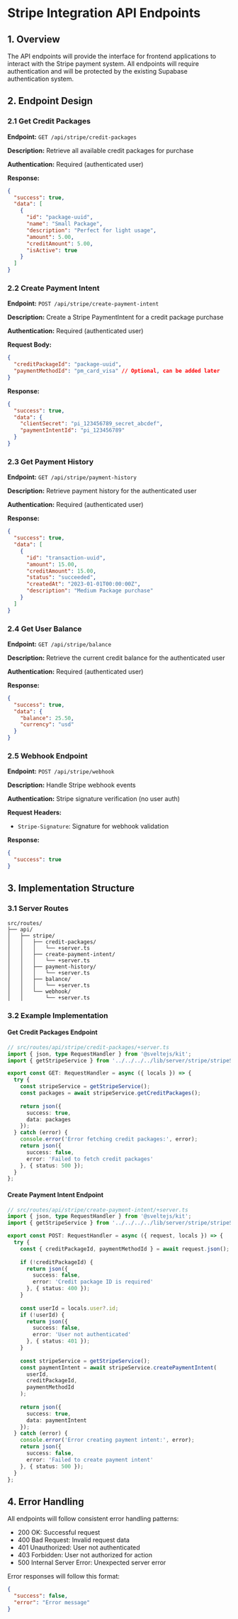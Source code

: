 # Stripe Integration API Endpoints

## 1. Overview

The API endpoints will provide the interface for frontend applications to interact with the Stripe payment system. All endpoints will require authentication and will be protected by the existing Supabase authentication system.

## 2. Endpoint Design

### 2.1 Get Credit Packages

**Endpoint:** `GET /api/stripe/credit-packages`

**Description:** Retrieve all available credit packages for purchase

**Authentication:** Required (authenticated user)

**Response:**
```json
{
  "success": true,
  "data": [
    {
      "id": "package-uuid",
      "name": "Small Package",
      "description": "Perfect for light usage",
      "amount": 5.00,
      "creditAmount": 5.00,
      "isActive": true
    }
  ]
}
```

### 2.2 Create Payment Intent

**Endpoint:** `POST /api/stripe/create-payment-intent`

**Description:** Create a Stripe PaymentIntent for a credit package purchase

**Authentication:** Required (authenticated user)

**Request Body:**
```json
{
  "creditPackageId": "package-uuid",
  "paymentMethodId": "pm_card_visa" // Optional, can be added later
}
```

**Response:**
```json
{
  "success": true,
  "data": {
    "clientSecret": "pi_123456789_secret_abcdef",
    "paymentIntentId": "pi_123456789"
  }
}
```

### 2.3 Get Payment History

**Endpoint:** `GET /api/stripe/payment-history`

**Description:** Retrieve payment history for the authenticated user

**Authentication:** Required (authenticated user)

**Response:**
```json
{
  "success": true,
  "data": [
    {
      "id": "transaction-uuid",
      "amount": 15.00,
      "creditAmount": 15.00,
      "status": "succeeded",
      "createdAt": "2023-01-01T00:00:00Z",
      "description": "Medium Package purchase"
    }
  ]
}
```

### 2.4 Get User Balance

**Endpoint:** `GET /api/stripe/balance`

**Description:** Retrieve the current credit balance for the authenticated user

**Authentication:** Required (authenticated user)

**Response:**
```json
{
  "success": true,
  "data": {
    "balance": 25.50,
    "currency": "usd"
  }
}
```

### 2.5 Webhook Endpoint

**Endpoint:** `POST /api/stripe/webhook`

**Description:** Handle Stripe webhook events

**Authentication:** Stripe signature verification (no user auth)

**Request Headers:**
- `Stripe-Signature`: Signature for webhook validation

**Response:**
```json
{
  "success": true
}
```

## 3. Implementation Structure

### 3.1 Server Routes

```
src/routes/
├── api/
│   ├── stripe/
│   │   ├── credit-packages/
│   │   │   └── +server.ts
│   │   ├── create-payment-intent/
│   │   │   └── +server.ts
│   │   ├── payment-history/
│   │   │   └── +server.ts
│   │   ├── balance/
│   │   │   └── +server.ts
│   │   └── webhook/
│   │       └── +server.ts
```

### 3.2 Example Implementation

#### Get Credit Packages Endpoint
```typescript
// src/routes/api/stripe/credit-packages/+server.ts
import { json, type RequestHandler } from '@sveltejs/kit';
import { getStripeService } from '../../../../lib/server/stripe/stripeService';

export const GET: RequestHandler = async ({ locals }) => {
  try {
    const stripeService = getStripeService();
    const packages = await stripeService.getCreditPackages();
    
    return json({
      success: true,
      data: packages
    });
  } catch (error) {
    console.error('Error fetching credit packages:', error);
    return json({
      success: false,
      error: 'Failed to fetch credit packages'
    }, { status: 500 });
  }
};
```

#### Create Payment Intent Endpoint
```typescript
// src/routes/api/stripe/create-payment-intent/+server.ts
import { json, type RequestHandler } from '@sveltejs/kit';
import { getStripeService } from '../../../../lib/server/stripe/stripeService';

export const POST: RequestHandler = async ({ request, locals }) => {
  try {
    const { creditPackageId, paymentMethodId } = await request.json();
    
    if (!creditPackageId) {
      return json({
        success: false,
        error: 'Credit package ID is required'
      }, { status: 400 });
    }
    
    const userId = locals.user?.id;
    if (!userId) {
      return json({
        success: false,
        error: 'User not authenticated'
      }, { status: 401 });
    }
    
    const stripeService = getStripeService();
    const paymentIntent = await stripeService.createPaymentIntent(
      userId,
      creditPackageId,
      paymentMethodId
    );
    
    return json({
      success: true,
      data: paymentIntent
    });
  } catch (error) {
    console.error('Error creating payment intent:', error);
    return json({
      success: false,
      error: 'Failed to create payment intent'
    }, { status: 500 });
  }
};
```

## 4. Error Handling

All endpoints will follow consistent error handling patterns:

- 200 OK: Successful request
- 400 Bad Request: Invalid request data
- 401 Unauthorized: User not authenticated
- 403 Forbidden: User not authorized for action
- 500 Internal Server Error: Unexpected server error

Error responses will follow this format:
```json
{
  "success": false,
  "error": "Error message"
}